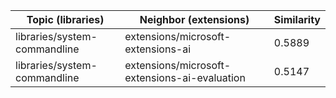 | Topic (libraries) | Neighbor (extensions) | Similarity |
|-------------|-------------------|------------|
| libraries/system-commandline | extensions/microsoft-extensions-ai | 0.5889 |
| libraries/system-commandline | extensions/microsoft-extensions-ai-evaluation | 0.5147 |
